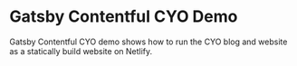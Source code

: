 # Gatsby Contentful CYO Demo

Gatsby Contentful CYO demo shows how to run the CYO blog and website as a statically build website on Netlify.